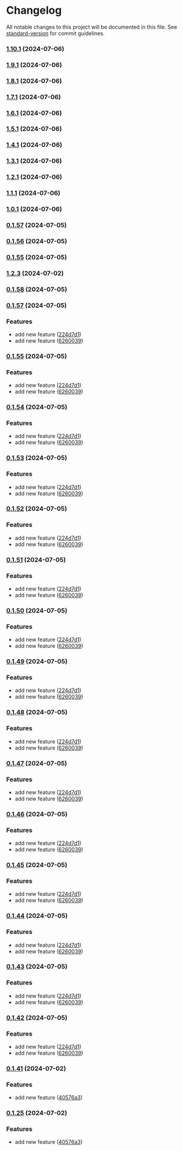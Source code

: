 # Changelog

All notable changes to this project will be documented in this file. See [standard-version](https://github.com/conventional-changelog/standard-version) for commit guidelines.

### [1.10.1](https://github.com/Goaleroper/Crypto-Trader/compare/v1.9.1...v1.10.1) (2024-07-06)

### [1.9.1](https://github.com/Goaleroper/Crypto-Trader/compare/v1.8.1...v1.9.1) (2024-07-06)

### [1.8.1](https://github.com/Goaleroper/Crypto-Trader/compare/v1.7.1...v1.8.1) (2024-07-06)

### [1.7.1](https://github.com/Goaleroper/Crypto-Trader/compare/v1.6.1...v1.7.1) (2024-07-06)

### [1.6.1](https://github.com/Goaleroper/Crypto-Trader/compare/v1.5.1...v1.6.1) (2024-07-06)

### [1.5.1](https://github.com/Goaleroper/Crypto-Trader/compare/v1.4.1...v1.5.1) (2024-07-06)

### [1.4.1](https://github.com/Goaleroper/Crypto-Trader/compare/v1.3.1...v1.4.1) (2024-07-06)

### [1.3.1](https://github.com/Goaleroper/Crypto-Trader/compare/v1.2.1...v1.3.1) (2024-07-06)

### [1.2.1](https://github.com/Goaleroper/Crypto-Trader/compare/v1.1.1...v1.2.1) (2024-07-06)

### [1.1.1](https://github.com/Goaleroper/Crypto-Trader/compare/v1.0.1...v1.1.1) (2024-07-06)

### [1.0.1](https://github.com/Goaleroper/Crypto-Trader/compare/v0.1.56...v1.0.1) (2024-07-06)

### [0.1.57](https://github.com/Goaleroper/Crypto-Trader/compare/v0.1.56...v0.1.57) (2024-07-05)

### [0.1.56](https://github.com/Goaleroper/Crypto-Trader/compare/v0.1.55...v0.1.56) (2024-07-05)

### [0.1.55](https://github.com/Goaleroper/Crypto-Trader/compare/v0.1.58...v0.1.55) (2024-07-05)

### [1.2.3](https://github.com/Goaleroper/Crypto-Trader/compare/v0.1.41...v1.2.3) (2024-07-02)

### [0.1.58](https://github.com/Goaleroper/Crypto-Trader/compare/v0.1.57...v0.1.58) (2024-07-05)

### [0.1.57](https://github.com/Goaleroper/Crypto-Trader/compare/v0.1.41...v0.1.57) (2024-07-05)


### Features

* add new feature ([224d7d1](https://github.com/Goaleroper/Crypto-Trader/commit/224d7d17e523365b8f9d2f29dd44ce67d696b5c3))
* add new feature ([6260039](https://github.com/Goaleroper/Crypto-Trader/commit/626003988ff11f747476199d61b69ea7f4fed21f))

### [0.1.55](https://github.com/Goaleroper/Crypto-Trader/compare/v0.1.41...v0.1.55) (2024-07-05)


### Features

* add new feature ([224d7d1](https://github.com/Goaleroper/Crypto-Trader/commit/224d7d17e523365b8f9d2f29dd44ce67d696b5c3))
* add new feature ([6260039](https://github.com/Goaleroper/Crypto-Trader/commit/626003988ff11f747476199d61b69ea7f4fed21f))

### [0.1.54](https://github.com/Goaleroper/Crypto-Trader/compare/v0.1.41...v0.1.54) (2024-07-05)


### Features

* add new feature ([224d7d1](https://github.com/Goaleroper/Crypto-Trader/commit/224d7d17e523365b8f9d2f29dd44ce67d696b5c3))
* add new feature ([6260039](https://github.com/Goaleroper/Crypto-Trader/commit/626003988ff11f747476199d61b69ea7f4fed21f))

### [0.1.53](https://github.com/Goaleroper/Crypto-Trader/compare/v0.1.41...v0.1.53) (2024-07-05)


### Features

* add new feature ([224d7d1](https://github.com/Goaleroper/Crypto-Trader/commit/224d7d17e523365b8f9d2f29dd44ce67d696b5c3))
* add new feature ([6260039](https://github.com/Goaleroper/Crypto-Trader/commit/626003988ff11f747476199d61b69ea7f4fed21f))

### [0.1.52](https://github.com/Goaleroper/Crypto-Trader/compare/v0.1.41...v0.1.52) (2024-07-05)


### Features

* add new feature ([224d7d1](https://github.com/Goaleroper/Crypto-Trader/commit/224d7d17e523365b8f9d2f29dd44ce67d696b5c3))
* add new feature ([6260039](https://github.com/Goaleroper/Crypto-Trader/commit/626003988ff11f747476199d61b69ea7f4fed21f))

### [0.1.51](https://github.com/Goaleroper/Crypto-Trader/compare/v0.1.41...v0.1.51) (2024-07-05)


### Features

* add new feature ([224d7d1](https://github.com/Goaleroper/Crypto-Trader/commit/224d7d17e523365b8f9d2f29dd44ce67d696b5c3))
* add new feature ([6260039](https://github.com/Goaleroper/Crypto-Trader/commit/626003988ff11f747476199d61b69ea7f4fed21f))

### [0.1.50](https://github.com/Goaleroper/Crypto-Trader/compare/v0.1.41...v0.1.50) (2024-07-05)


### Features

* add new feature ([224d7d1](https://github.com/Goaleroper/Crypto-Trader/commit/224d7d17e523365b8f9d2f29dd44ce67d696b5c3))
* add new feature ([6260039](https://github.com/Goaleroper/Crypto-Trader/commit/626003988ff11f747476199d61b69ea7f4fed21f))

### [0.1.49](https://github.com/Goaleroper/Crypto-Trader/compare/v0.1.41...v0.1.49) (2024-07-05)


### Features

* add new feature ([224d7d1](https://github.com/Goaleroper/Crypto-Trader/commit/224d7d17e523365b8f9d2f29dd44ce67d696b5c3))
* add new feature ([6260039](https://github.com/Goaleroper/Crypto-Trader/commit/626003988ff11f747476199d61b69ea7f4fed21f))

### [0.1.48](https://github.com/Goaleroper/Crypto-Trader/compare/v0.1.41...v0.1.48) (2024-07-05)


### Features

* add new feature ([224d7d1](https://github.com/Goaleroper/Crypto-Trader/commit/224d7d17e523365b8f9d2f29dd44ce67d696b5c3))
* add new feature ([6260039](https://github.com/Goaleroper/Crypto-Trader/commit/626003988ff11f747476199d61b69ea7f4fed21f))

### [0.1.47](https://github.com/Goaleroper/Crypto-Trader/compare/v0.1.41...v0.1.47) (2024-07-05)


### Features

* add new feature ([224d7d1](https://github.com/Goaleroper/Crypto-Trader/commit/224d7d17e523365b8f9d2f29dd44ce67d696b5c3))
* add new feature ([6260039](https://github.com/Goaleroper/Crypto-Trader/commit/626003988ff11f747476199d61b69ea7f4fed21f))

### [0.1.46](https://github.com/Goaleroper/Crypto-Trader/compare/v0.1.41...v0.1.46) (2024-07-05)


### Features

* add new feature ([224d7d1](https://github.com/Goaleroper/Crypto-Trader/commit/224d7d17e523365b8f9d2f29dd44ce67d696b5c3))
* add new feature ([6260039](https://github.com/Goaleroper/Crypto-Trader/commit/626003988ff11f747476199d61b69ea7f4fed21f))

### [0.1.45](https://github.com/Goaleroper/Crypto-Trader/compare/v0.1.41...v0.1.45) (2024-07-05)


### Features

* add new feature ([224d7d1](https://github.com/Goaleroper/Crypto-Trader/commit/224d7d17e523365b8f9d2f29dd44ce67d696b5c3))
* add new feature ([6260039](https://github.com/Goaleroper/Crypto-Trader/commit/626003988ff11f747476199d61b69ea7f4fed21f))

### [0.1.44](https://github.com/Goaleroper/Crypto-Trader/compare/v0.1.41...v0.1.44) (2024-07-05)


### Features

* add new feature ([224d7d1](https://github.com/Goaleroper/Crypto-Trader/commit/224d7d17e523365b8f9d2f29dd44ce67d696b5c3))
* add new feature ([6260039](https://github.com/Goaleroper/Crypto-Trader/commit/626003988ff11f747476199d61b69ea7f4fed21f))

### [0.1.43](https://github.com/Goaleroper/Crypto-Trader/compare/v0.1.41...v0.1.43) (2024-07-05)


### Features

* add new feature ([224d7d1](https://github.com/Goaleroper/Crypto-Trader/commit/224d7d17e523365b8f9d2f29dd44ce67d696b5c3))
* add new feature ([6260039](https://github.com/Goaleroper/Crypto-Trader/commit/626003988ff11f747476199d61b69ea7f4fed21f))

### [0.1.42](https://github.com/Goaleroper/Crypto-Trader/compare/v0.1.41...v0.1.42) (2024-07-05)


### Features

* add new feature ([224d7d1](https://github.com/Goaleroper/Crypto-Trader/commit/224d7d17e523365b8f9d2f29dd44ce67d696b5c3))
* add new feature ([6260039](https://github.com/Goaleroper/Crypto-Trader/commit/626003988ff11f747476199d61b69ea7f4fed21f))

### [0.1.41](https://github.com/Goaleroper/Crypto-Trader/compare/v0.1.39...v0.1.41) (2024-07-02)


### Features

* add new feature ([40576a3](https://github.com/Goaleroper/Crypto-Trader/commit/40576a3ddd2f4bc7a33a390dba2cfd9482c7ab34))

### [0.1.25](https://github.com/Goaleroper/Crypto-Trader/compare/v0.1.39...v0.1.25) (2024-07-02)


### Features

* add new feature ([40576a3](https://github.com/Goaleroper/Crypto-Trader/commit/40576a3ddd2f4bc7a33a390dba2cfd9482c7ab34))
